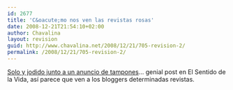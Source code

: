 ```yaml
---
id: 2677
title: 'C&oacute;mo nos ven las revistas rosas'
date: 2008-12-21T21:54:10+02:00
author: Chavalina
layout: revision
guid: http://www.chavalina.net/2008/12/21/705-revision-2/
permalink: /2008/12/21/705-revision-2/
---
```

<a href="http://www.elsentidodelavida.net/node/331" target="_blank">Solo y jodido junto a un anuncio de tampones</a>&#8230; genial post en El Sentido de la Vida, as&iacute; parece que ven a los bloggers determinadas revistas.